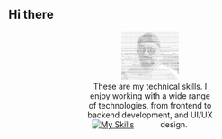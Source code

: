 ## Hi there

<div align="center">
    <div style="width:45%">
  <img src="https://github.com/aye007/aye007/blob/main/arash.png?raw=true" alt="Arash's Picture" width="45%" />
</div>
  <div style="width:45%">
      These are my technical skills. I enjoy working with a wide range of technologies, from frontend to backend development, and UI/UX design.
  <a href="https://skillicons.dev" style="float:left;margin-left:10px;">
    <img src="https://skillicons.dev/icons?i=angular,html,js,react,vue,flutter,laravel,ps,php,sass,wordpress,xd,vscode&perline=8" alt="My Skills"/>
  </a>
</div>
</div>
